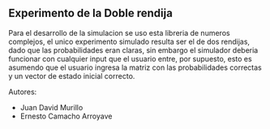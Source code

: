## Experimento de la Doble rendija

Para el desarrollo de la simulacion se uso esta libreria de numeros complejos, el unico experimento simulado resulta ser el de dos
rendijas, dado que las probabilidades eran claras, sin embargo el simulador deberia funcionar con cualquier input que el usuario 
entre, por supuesto, esto es asumendo que el usuario ingresa la matriz con las probabilidades correctas y un vector de estado inicial
correcto.

Autores:
* Juan David Murillo
* Ernesto Camacho Arroyave
